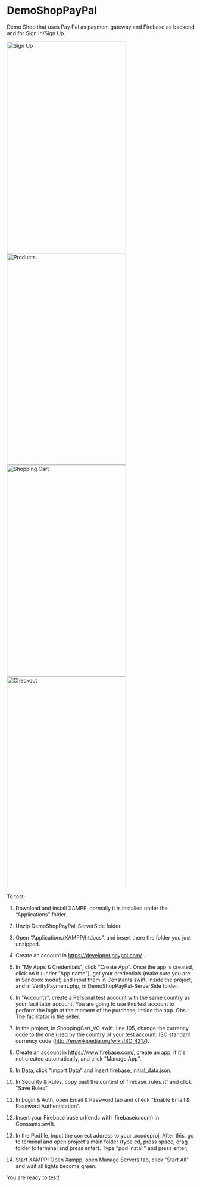# DemoShopPayPal
Demo Shop that uses Pay Pal as payment gateway and Firebase as backend and for Sign In/Sign Up.

<img src="https://cloud.githubusercontent.com/assets/6089173/12726050/47548544-c8f4-11e5-8916-14584e01783a.png" alt="Sign Up" width="320" height="568"/>
<img src="https://cloud.githubusercontent.com/assets/6089173/12726051/4759bfdc-c8f4-11e5-80ae-13adadda5e57.png" alt="Products" width="320" height="568"/>
<img src="https://cloud.githubusercontent.com/assets/6089173/12726052/475eabb4-c8f4-11e5-8764-d28edddd350d.png" alt="Shopping Cart" width="320" height="568"/>
<img src="https://cloud.githubusercontent.com/assets/6089173/12726053/4765e32a-c8f4-11e5-8907-07e1e9745299.png" alt="Checkout" width="320" height="568"/>

To test:

1) Download and install XAMPP, normally it is installed under the “Applications” folder. 

2) Unzip DemoShopPayPal-ServerSide folder.

3) Open “Applications/XAMPP/htdocs”, and insert there the folder you just unzipped.

4) Create an account in https://developer.paypal.com/ . 

5) In "My Apps & Credentials", click "Create App". Once the app is created, click on it (under "App name"), get your credentials (make sure you are in Sandbox mode!) and input them in Constants.swift, inside the project, and in VerifyPayment.php, in DemoShopPayPal-ServerSide folder.

6) In "Accounts", create a Personal test account with the same country as your facilitator account. You are going to use this test account to perform the login at the moment of the purchase, inside the app. Obs.: The facilitator is the seller.

7) In the project, in ShoppingCart_VC.swift, line 105, change the currency code to the one used by the country of your test account: ISO standard currency code (http://en.wikipedia.org/wiki/ISO_4217).

8) Create an account in https://www.firebase.com/, create an app, if it's not created automatically, and click "Manage App". 

9) In Data, click "Import Data" and insert firebase_initial_data.json.

10) In Security & Rules, copy past the content of firebase_rules.rtf and click "Save Rules".

11) In Login & Auth, open Email & Password tab and check "Enable Email & Password Authentication".

12) Insert your Firebase base url(ends with .firebaseio.com) in Constants.swift.

13) In the Podfile, input the correct address to your .xcodeproj. After this, go to terminal and open project's main folder (type cd, press space, drag folder to terminal and press enter). Type "pod install" and press enter.

14) Start XAMPP: Open Xampp, open Manage Servers tab, click "Start All" and wait all lights become green.

You are ready to test!
